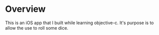 # Overview

This is an iOS app that I built while learning objective-c. It's purpose is to allow the use to roll some dice.
